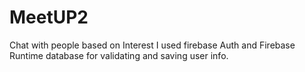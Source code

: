 # MeetUP2
Chat with people based on Interest
I used firebase Auth and Firebase Runtime database for validating and saving user info.
